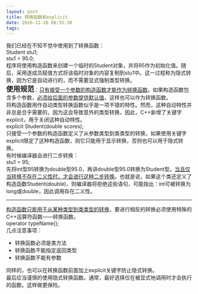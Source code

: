```yaml
---
layout: post
title: 转换函数和explicit
date: 2016-12-26 08:55:30
tags:
---
```



<span></span>
<div><span>我们已经在不知不觉中使用到了转换函数：</span></div>
<div style="">
<div><span>Student stu1;</span></div>
<div><span>stu1 = 95.0;</span></div>
</div>
<div><span>程序将使用构造函数来创建一个临时的Student对象，并将95作为初始化&#20540;。随后，采用逐成员赋&#20540;方式将该临时对象的内容复制到stu1中。这一过程称为隐式转换，因为它是自动进行的，而不需要显式强制类型转换。</span></div>
<div><span><span style="font-size:19px"><strong>使用规范</strong></span>：<u>只有接受一个参数的构造函数才能作为转换函数</u>。如果构造函数包含多个参数，<u>必须给后面的参数提供默认&#20540;</u>，这样也可以作为转换函数。</span></div>
<div>将构造函数用作自动类型转换函数&#20284;乎是一项不错的特性。然而，这种自动特性并非总是合乎需要的，因为这会导致意外的类型转换，因此，C&#43;&#43;新增了关键字<span style="">explicit，用于关闭这种自动特性</span>。</div>
<div style="">
<div>explicit Student(double scores);</div>
</div>
<div>只接受一个参数的构造函数定义了从参数类型到类类型的转换，如果使用关键字explicit限定了这种构造函数，则它只能用于显示转换，否则也可以用于隐式转换。</div>
<div>有时候编译器会进行二步转换：</div>
<div style="">
<div>stu1 = 95;</div>
</div>
<div>先将int型95转换为double型95.0，再讲double型95.0转换为Student型。<u>当且仅当转换不存在二义性时，才会进行这种二步转换</u>。也就是说，如果这个类还定义了构造函数Student(double)，则编译器将拒绝这些语句，可能指出：int可被转换为long或double，因此调用存在二义性。</div>
<div>
<hr>
</div>
<div><u>构造函数只能用于从某种<span style="">类型</span>到<span style="">类类型</span>的转换</u>，要进行相反的转换必须使用特殊的C&#43;&#43;运算符函数——转换函数。</div>
<div style="">
<div>operator typeName();</div>
</div>
<div>几点注意事项：</div>
<ul>
<li>转换函数必须是类方法</li><li>转换函数不能指定返回类型</li><li>转换函数不能有参数</li></ul>
<div>同样的，也可以在转换函数前面加上explicit关键字防止隐式转换。</div>
<div>最后应当谨慎的使用隐式转换函数。通常，最好选择仅在被显式地调用时才会执行的函数。这样做更保险。</div>
